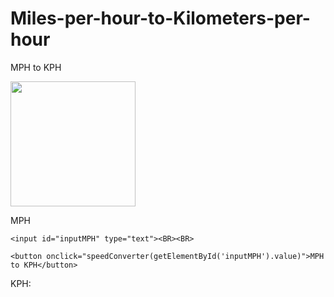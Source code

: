 # Miles-per-hour-to-Kilometers-per-hour
<!DOCTYPE html>
<html>
<Miles per hour to Kilometers per hour
>MPH to KPH</Miles per hour to Kilometers per hour
>
<body>



<img src="C:\Users\Emilio Ramirez\Desktop\escuela\week20\primero\speed.jpg" width="200" height="200"><BR>

  <p>
    <label>MPH</label> 


    <input id="inputMPH" type="text"><BR><BR>

    <button onclick="speedConverter(getElementById('inputMPH').value)">MPH to KPH</button>
  </p>
  <p>KPH: <span id="outputKPH"></span></p>

<script>


//this function is to convert miles per hour in to kilometers per hour
    function speedConverter(valNum) {
      valNum = parseFloat(valNum);
      document.getElementById("outputKPH").innerHTML = valNum * 1.609344; // valNum / 1.609344;
    }




</script>

</body>
